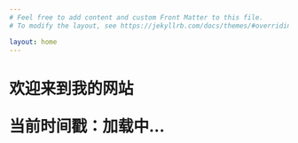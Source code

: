 ```yaml
---
# Feel free to add content and custom Front Matter to this file.
# To modify the layout, see https://jekyllrb.com/docs/themes/#overriding-theme-defaults

layout: home
---
```


# 欢迎来到我的网站<p>当前时间戳：<span id="timestamp-display">加载中...</span></p><script>

  // 替换为你的 Vercel 部署的 Go 服务 URL

  const apiUrl = "https://timestamp-go-iufft0824-wgdstrays-projects.vercel.app"; // 请替换为你的实际 URL



  fetch(apiUrl)    .then(response => {

      if (!response.ok) {

        throw new Error(`HTTP error! status: ${response.status}`);

      }

      return response.json();

    })

    .then(data => {

      document.getElementById("timestamp-display").textContent = data.timestamp;

    })

    .catch(error => {

      console.error("获取时间戳失败:", error);

      document.getElementById("timestamp-display").textContent = "获取失败";

    });

</script>
